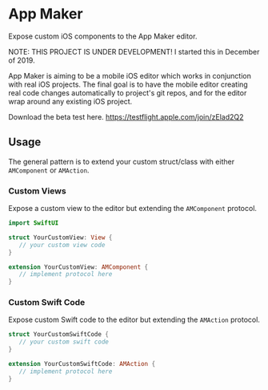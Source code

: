 # App Maker

Expose custom iOS components to the App Maker editor.

NOTE: THIS PROJECT IS UNDER DEVELOPMENT! I started this in December of 2019.

App Maker is aiming to be a mobile iOS editor which works in conjunction with real iOS projects. The final goal is to have the mobile editor creating real code changes automatically to project's git repos, and for the editor wrap around any existing iOS project.

Download the beta test here. https://testflight.apple.com/join/zElad2Q2

## Usage

The general pattern is to extend your custom struct/class with either `AMComponent` or `AMAction`.

### Custom Views

Expose a custom view to the editor but extending the `AMComponent` protocol.

```swift
import SwiftUI

struct YourCustomView: View {
   // your custom view code
}

extension YourCustomView: AMComponent {
   // implement protocol here
}
```

### Custom Swift Code

Expose custom Swift code to the editor but extending the `AMAction` protocol.

```swift
struct YourCustomSwiftCode {
   // your custom swift code
}

extension YourCustomSwiftCode: AMAction {
   // implement protocol here
}
```
